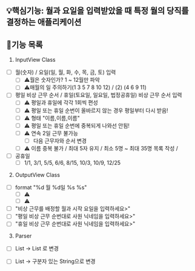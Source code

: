 ## 💡핵심기능: 월과 요일을 입력받았을 때 특정 월의 당직를 결정하는 애플리케이션

## 🌟기능 목록
1. InputView Class
- [ ] 월(숫자) / 요일(일, 월, 화, 수, 목, 금, 토) 입력
    - [ ] ⚠️월은 숫자인가? 1 ~ 12월만 파악
    - [ ] ⚠️매월의 일 주의하기(1 3 5 7 8 10 12) / (2) (4 6 9 11)
- [ ] 평일 비상 근무 순서 / 휴일(토요일, 일요일, 법정공휴일) 비상 근무 순서 입력
  - [ ] ⚠️ 평일과 휴일에 각각 1회씩 편성
  - [ ] ⚠️ 평일 또는 휴일 순번이 올바르지 않는 경우 평일부터 다시 받음!
  - [ ] ⚠️ 형태 "이름,이름,이름"
  - [ ] ⚠️ 평일 또는 휴일 순번에 중복되게 나와선 안됨!
  - [ ] ⚠️ 연속 2일 근무 불가능 
    - [ ] 다음 근무자와 순서 변경
  - [ ] ⚠️ 이름 중복 불가 / 최대 5자 유지 / 최소 5명 ~ 최대 35명 목록 작성 /
- [ ] 공휴일
  - [ ] 1/1, 3/1, 5/5, 6/6, 8/15, 10/3, 10/9, 12/25
  
2. OutputView Class
- [ ] format "%d 월 %d일 %s %s"
    - [ ] ⚠️
    - [ ] ⚠️
- [ ] "비상 근무를 배정할 월과 시작 요일을 입력하세요>"
- [ ] "평일 비상 근무 순번대로 사원 닉네임을 입력하세요>"
- [ ] "휴일 비상 근무 순번대로 사원 닉네임을 입력하세요>"

3. Parser
- [ ] List<String> -> List<Integer> 로 변경
- [ ] List<Sring> -> 구분자 있는 String으로 변경

